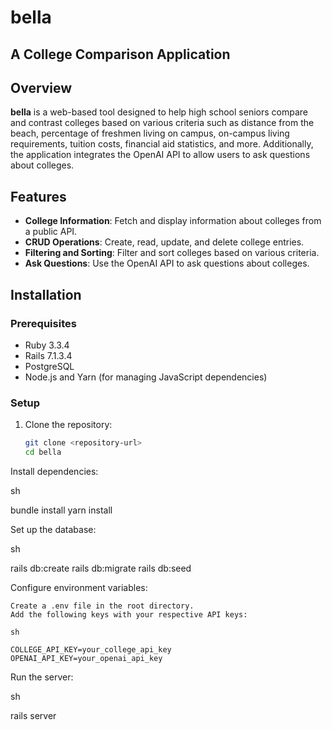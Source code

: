 # bella
## A College Comparison Application

## Overview

**bella** is a web-based tool designed to help high school seniors compare and contrast colleges based on various criteria such as distance from the beach, percentage of freshmen living on campus, on-campus living requirements, tuition costs, financial aid statistics, and more. Additionally, the application integrates the OpenAI API to allow users to ask questions about colleges.

## Features

- **College Information**: Fetch and display information about colleges from a public API.
- **CRUD Operations**: Create, read, update, and delete college entries.
- **Filtering and Sorting**: Filter and sort colleges based on various criteria.
- **Ask Questions**: Use the OpenAI API to ask questions about colleges.

## Installation

### Prerequisites

- Ruby 3.3.4
- Rails 7.1.3.4
- PostgreSQL
- Node.js and Yarn (for managing JavaScript dependencies)

### Setup

1. Clone the repository:
   ```sh
   git clone <repository-url>
   cd bella

Install dependencies:

sh

bundle install
yarn install

Set up the database:

sh

rails db:create
rails db:migrate
rails db:seed

Configure environment variables:

    Create a .env file in the root directory.
    Add the following keys with your respective API keys:

    sh

    COLLEGE_API_KEY=your_college_api_key
    OPENAI_API_KEY=your_openai_api_key

Run the server:

sh

rails server
